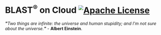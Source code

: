 # BLAST<sup>®</sup> on Cloud [![Apache License](https://img.shields.io/badge/license-Apache-blue.svg)](https://github.com/CB2L/BLAST-on-Cloud/blob/master/LICENSE)
<i><b>"</b>Two things are infinite: the universe and human stupidity; and I'm not sure about the universe.<b>"</b></i> - <b>Albert Einstein</b>.
